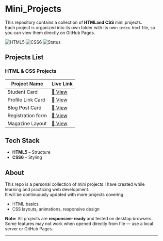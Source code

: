 # Mini_Projects

This repository contains a collection of **HTMLand CSS** mini projects.  
Each project is organized into its own folder with its own `index.html` file, so you can view them directly on GitHub Pages.

![HTML5](https://img.shields.io/badge/HTML5-orange?logo=html5&logoColor=white&style=for-the-badge)
![CSS6](https://img.shields.io/badge/CSS6-blue?logo=css6&logoColor=white&style=for-the-badge)
![Status](https://img.shields.io/badge/Status-Completed-brightgreen?style=for-the-badge)

## Projects List

###  HTML & CSS Projects
| Project Name |  Live Link |
|--------------|-----------|
| Student Card | [🔗 View](https://madhumidha28.github.io/Mini_Projects/Mini-Projects/P1-Student%20Card/) |
| Profile Link Card | [🔗 View](https://madhumidha28.github.io/Mini_Projects/Mini-Projects/P2_Links-page/) |
| Blog Post Card | [🔗 View](https://madhumidha28.github.io/Mini_Projects/Mini-Projects/P3_Blog_Post/) |
| Registration form | [🔗 View](https://madhumidha28.github.io/Mini_Projects/Mini-Projects/P4_Registration%20form/) |
| Magazine Layout | [🔗 View](https://madhumidha28.github.io/Mini_Projects/Mini-Projects/P6_Magazine%20layout/) |


## Tech Stack
- **HTML5** – Structure
- **CSS6** – Styling

## About
This repo is a personal collection of mini projects I have created while learning and practicing web development.  
It will be continuously updated with more projects covering:
- HTML basics
- CSS layouts, animations, responsive design

 **Note:** All projects are **responsive-ready** and tested on desktop browsers.  
Some features may not work when opened directly from file — use a local server or GitHub Pages.

---
